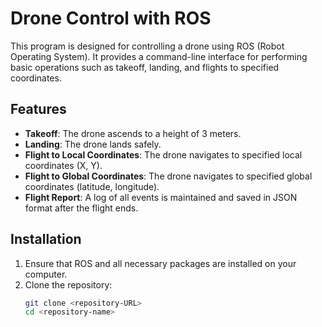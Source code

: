 # Drone Control with ROS

This program is designed for controlling a drone using ROS (Robot Operating System). It provides a command-line interface for performing basic operations such as takeoff, landing, and flights to specified coordinates.

## Features

- **Takeoff**: The drone ascends to a height of 3 meters.
- **Landing**: The drone lands safely.
- **Flight to Local Coordinates**: The drone navigates to specified local coordinates (X, Y).
- **Flight to Global Coordinates**: The drone navigates to specified global coordinates (latitude, longitude).
- **Flight Report**: A log of all events is maintained and saved in JSON format after the flight ends.

## Installation

1. Ensure that ROS and all necessary packages are installed on your computer.
2. Clone the repository:
   ```bash
   git clone <repository-URL>
   cd <repository-name>
